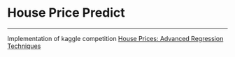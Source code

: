 # House Price Predict

---

Implementation of kaggle competition [House Prices: Advanced Regression Techniques](https://www.kaggle.com/c/house-prices-advanced-regression-techniques)

